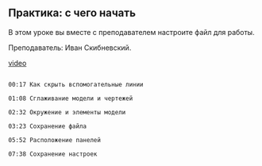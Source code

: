 ## Практика: с чего начать

В этом уроке вы вместе с преподавателем настроите файл для работы. 

Преподаватель: Иван Скибневский. 

[video](https://player.softculture.cc/embed/online/ARC/ARC_59.21.12_L5-1_Where_to_Start)

```chapters

00:17 Как скрыть вспомогательные линии

01:08 Сглаживание модели и чертежей

02:32 Окружение и элементы модели

03:23 Сохранение файла

05:52 Расположение панелей

07:38 Сохранение настроек

```